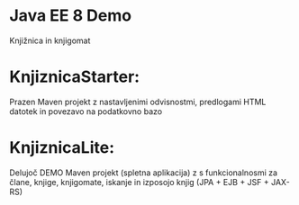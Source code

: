 # Java EE 8 Demo
Knjižnica in knjigomat

# KnjiznicaStarter:
Prazen Maven projekt z nastavljenimi odvisnostmi, predlogami HTML datotek in povezavo na podatkovno bazo

# KnjiznicaLite:
Delujoč DEMO Maven projekt (spletna aplikacija) z s funkcionalnosmi za člane, knjige, knjigomate, iskanje in izposojo knjig (JPA + EJB + JSF + JAX-RS)
